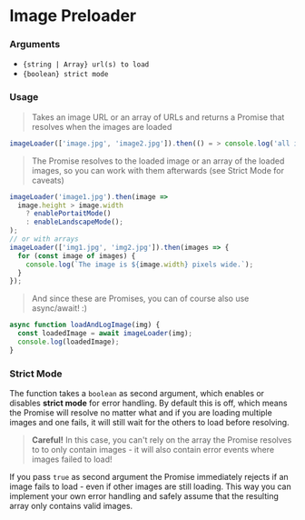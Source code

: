 # Image Preloader

### Arguments
  - `{string | Array} url(s) to load`
  - `{boolean} strict mode`
### Usage

> Takes an image URL or an array of URLs and returns a Promise that resolves when the images are loaded

```javascript
imageLoader(['image.jpg', 'image2.jpg']).then(() = > console.log('all images loaded!'));
```

> The Promise resolves to the loaded image or an array of the loaded images, so you can work with them afterwards (see Strict Mode for caveats)

```javascript
imageLoader('image1.jpg').then(image =>
  image.height > image.width
    ? enablePortaitMode()
    : enableLandscapeMode();
);
// or with arrays
imageLoader(['img1.jpg', 'img2.jpg']).then(images => {
  for (const image of images) {
    console.log(`The image is ${image.width} pixels wide.`);
  }
});
```

> And since these are Promises, you can of course also use async/await! :)

```javascript
async function loadAndLogImage(img) {
  const loadedImage = await imageLoader(img);
  console.log(loadedImage);
}
```
### Strict Mode
The function takes a `boolean` as second argument, which enables or disables **strict mode** for error handling.
By default this is off, which means the Promise will resolve no matter what and if you are loading multiple images and one fails, it will still wait for the others to load before resolving.
> **Careful!** In this case, you can't rely on the array the Promise resolves to to only contain images - it will also contain error events where images failed to load!

If you pass `true` as second argument the Promise immediately rejects if an image fails to load - even if other images are still loading.
This way you can implement your own error handling and safely assume that the resulting array only contains valid images.
